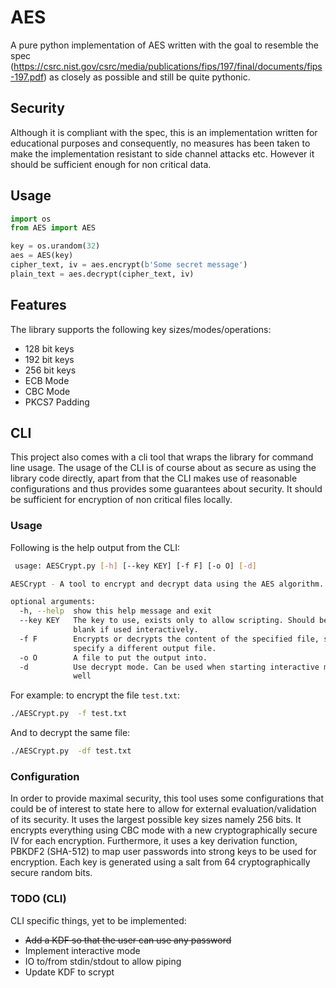# AES

A pure python implementation of AES written with the goal to resemble the 
spec (https://csrc.nist.gov/csrc/media/publications/fips/197/final/documents/fips-197.pdf) as closely as possible and still be quite pythonic.

## Security

Although it is compliant with the spec, this is an implementation written for
educational purposes and consequently, no measures has been taken to make the 
implementation resistant to side channel attacks etc. However it should be
sufficient enough for non critical data. 

## Usage

````python
import os
from AES import AES

key = os.urandom(32)
aes = AES(key)
cipher_text, iv = aes.encrypt(b'Some secret message')
plain_text = aes.decrypt(cipher_text, iv)
````

## Features
The library supports the following key sizes/modes/operations:

- 128 bit keys
- 192 bit keys
- 256 bit keys
- ECB Mode
- CBC Mode
- PKCS7 Padding

## CLI

This project also comes with a cli tool that wraps the library for command line usage.
The usage of the CLI is of course about as secure as using the library code directly,
apart from that the CLI makes use of reasonable configurations and thus provides some
guarantees about security. It should be sufficient for encryption of non critical files locally.
 
### Usage

 Following is the help output from the CLI:

````bash
 usage: AESCrypt.py [-h] [--key KEY] [-f F] [-o O] [-d]

AESCrypt - A tool to encrypt and decrypt data using the AES algorithm.

optional arguments:
  -h, --help  show this help message and exit
  --key KEY   The key to use, exists only to allow scripting. Should be left
              blank if used interactively.
  -f F        Encrypts or decrypts the content of the specified file, set the -o flag to
              specify a different output file.
  -o O        A file to put the output into.
  -d          Use decrypt mode. Can be used when starting interactive mode as
              well
````

For example: to encrypt the file `test.txt`:

````bash
./AESCrypt.py  -f test.txt
````

And to decrypt the same file:

````bash
./AESCrypt.py  -df test.txt
````

### Configuration
In order to provide maximal security, this tool uses some configurations that 
could be of interest to state here to allow for external evaluation/validation
of its security. It uses the largest possible key sizes namely 256 bits. 
It encrypts everything using CBC mode with a new  cryptographically secure IV 
for each encryption. Furthermore, it uses a key derivation function, 
PBKDF2 (SHA-512) to map user passwords into strong keys to be used for encryption.
Each key is generated using a salt from 64 cryptographically secure random bits. 

### TODO (CLI)

CLI specific things, yet to be implemented:

- ~~Add a KDF so that the user can use any password~~
- Implement interactive mode
- IO to/from stdin/stdout to allow piping
- Update KDF to scrypt
